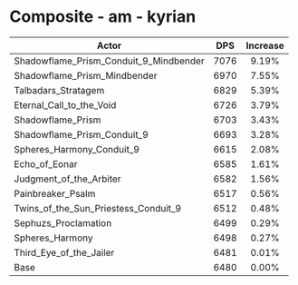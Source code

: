 # Composite - am - kyrian
| Actor | DPS | Increase |
|---|:---:|:---:|
|Shadowflame_Prism_Conduit_9_Mindbender|7076|9.19%|
|Shadowflame_Prism_Mindbender|6970|7.55%|
|Talbadars_Stratagem|6829|5.39%|
|Eternal_Call_to_the_Void|6726|3.79%|
|Shadowflame_Prism|6703|3.43%|
|Shadowflame_Prism_Conduit_9|6693|3.28%|
|Spheres_Harmony_Conduit_9|6615|2.08%|
|Echo_of_Eonar|6585|1.61%|
|Judgment_of_the_Arbiter|6582|1.56%|
|Painbreaker_Psalm|6517|0.56%|
|Twins_of_the_Sun_Priestess_Conduit_9|6512|0.48%|
|Sephuzs_Proclamation|6499|0.29%|
|Spheres_Harmony|6498|0.27%|
|Third_Eye_of_the_Jailer|6481|0.01%|
|Base|6480|0.00%|
